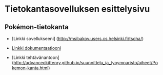 # Tietokantasovelluksen esittelysivu

## Pokémon-tietokanta

* [Linkki sovellukseeni] (http://msibakov.users.cs.helsinki.fi/tsoha/)

* [Linkki dokumentaatiooni](https://github.com/Maerus/tsoha/blob/master/Tsoha-Bootstrap-master/doc/dokumentaatio.pdf)

* [Linkki tehtävänantoon] (http://advancedkittenry.github.io/suunnittelu_ja_tyoymparisto/aiheet/Pokemon-kanta.html)
